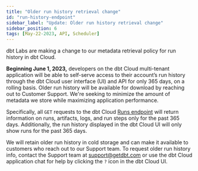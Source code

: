 ```yaml
---
title: "Older run history retrieval change"
id: "run-history-endpoint"
sidebar_label: "Update: Older run history retrieval change"
sidebar_position: 6
tags: [May-22-2023, API, Scheduler]
---
```


dbt Labs are making a change to our metadata retrieval policy for run history in dbt Cloud. 


**Beginning June 1, 2023,** developers on the dbt Cloud multi-tenant application will be able to self-serve access to their account’s run history through the dbt Cloud user interface (UI) and API for only 365 days, on a rolling basis. Older run history will be available for download by reaching out to Customer Support. We're seeking to minimize the amount of metadata we store while maximizing application performance. 


Specifically, all `GET` requests to the dbt Cloud [Runs endpoint](https://docs.getdbt.com/dbt-cloud/api-v2#tag/Runs) will return information on runs, artifacts, logs, and run steps only for the past 365 days.  Additionally, the run history displayed in the dbt Cloud UI will only show runs for the past 365 days.  

<Lightbox src="/img/docs/dbt-cloud/rn-run-history.jpg" width="100%" title="The dbt Cloud UI displaying a Run history"/>

We will retain older run history in cold storage and can make it available to customers who reach out to our Support team. To request older run history info, contact the Support team at [support@getdbt.com](mailto:support@getdbt.com) or use the dbt Cloud application chat for help by clicking the `?` icon in the dbt Cloud UI. 

